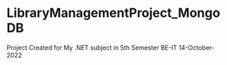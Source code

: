 # LibraryManagementProject_MongoDB
Project Created for My .NET subject in 5th Semester BE-IT
14-October-2022
